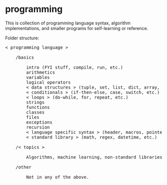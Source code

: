# programming

This is collection of programming language syntax, algorithm implementations, and smaller programs for self-learning or reference.

Folder structure:

<pre>
< programming language >
        
    /basics
            
        intro (FYI stuff, compile, run, etc.)
        arithmetics
        variables
        logical operators
        < data structures > (tuple, set, list, dict, array, etc.)
        < conditionals > (if-then-else, case, switch, etc.)
        < loops > (do-while, for, repeat, etc.)
        strings
        functions
        classes
        files
        exceptions
        recursion
        < language specific syntax > (header, macros, pointers, memory management, etc.)
        < standard library > (math, regex, datetime, etc.)

    /< topics >
        
        Algorithms, machine learning, non-standard libraries. Name topics according to usage in language (i.e. Data Science, Machine Learning for Python).

    /other
        
        Not in any of the above.
</pre>